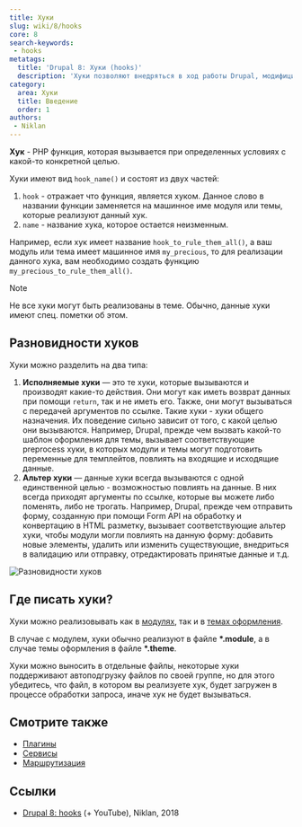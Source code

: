```yaml
---
title: Хуки
slug: wiki/8/hooks
core: 8
search-keywords:
 - hooks
metatags:
  title: 'Drupal 8: Хуки (hooks)'
  description: 'Хуки позволяют внедряться в ход работы Drupal, модифицировать или влиять на результат работы.'
category:
  area: Хуки
  title: Введение
  order: 1
authors:
 - Niklan
---
```


**Хук** - PHP функция, которая вызывается при определенных условиях с какой-то конкретной целью.

Хуки имеют вид `hook_name()` и состоят из двух частей:

1. `hook` - отражает что функция, является хуком. Данное слово в названии функции заменяется на машинное име модуля или темы, которые реализуют данный хук.
1. `name` - название хука, которое остается неизменным.

Например, если хук имеет название `hook_to_rule_them_all()`, а ваш модуль или тема имеет машинное имя `my_precious`, то для реализации данного хука, вам необходимо создать функцию `my_precious_to_rule_them_all()`.

> [!NOTE]
> Не все хуки могут быть реализованы в теме. Обычно, данные хуки имеют спец. пометки об этом.

## Разновидности хуков

Хуки можно разделить на два типа:

1. **Исполняемые хуки** — это те хуки, которые вызываются и производят какие-то действия. Они могут как иметь возврат данных при помощи `return`, так и не иметь его. Также, они могут вызываться с передачей аргументов по ссылке. Такие хуки - хуки общего назначения. Их поведение сильно зависит от того, с какой целью они вызываются. Например, Drupal, прежде чем вызвать какой-то шаблон оформления для темы, вызывает соответствующие preprocess хуки, в которых модули и темы могут подготовить переменные для темплейтов, повлиять на входящие и исходящие данные.
1. **Альтер хуки** — данные хуки всегда вызываются с одной единственной целью - возможностью повлиять на данные. В них всегда приходят аргументы по ссылке, которые вы можете либо поменять, либо не трогать. Например, Drupal, прежде чем отправить форму, созданную при помощи Form API на обработку и конвертацию в HTML разметку, вызывает соответствующие альтер хуки, чтобы модули могли повлиять на данную форму: добавить новые элементы, удалить или изменить существующие, внедриться в валидацию или отправку, отредактировать принятые данные и т.д.

![Разновидности хуков](https://i.imgur.com/497MoKa.png)

## Где писать хуки?

Хуки можно реализовывать как в [модулях](../modules/index.md), так и в [темах оформления](../themes/index.md).

В случае с модулем, хуки обычно реализуют в файле **\*.module**, а в случае темы оформления в файле **\*.theme**.

Хуки можно выносить в отдельные файлы, некоторые хуки поддерживают автоподгрузку файлов по своей группе, но для этого убедитесь, что файл, в котором вы реализуете хук, будет загружен в процессе обработки запроса, иначе хук не будет вызываться.

## Смотрите также

- [Плагины](../plugins/index.md)
- [Сервисы](../services/index.md)
- [Маршрутизация](../routing/index.md)

## Ссылки

- [Drupal 8: hooks](https://niklan.net/blog/184) (+ YouTube), Niklan, 2018
